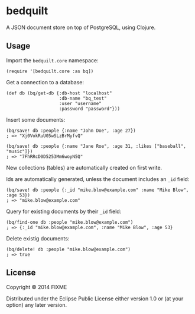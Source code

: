 # bedquilt

A JSON document store on top of PostgreSQL, using Clojure.

## Usage


Import the `bedquilt.core` namespace:
```
(require '[bedquilt.core :as bq])
```

Get a connection to a database:
```
(def db (bq/get-db {:db-host "localhost"
                    :db-name "bq_test"
                    :user "username"
                    :password "password"}))
```

Insert some documents:
```
(bq/save! db :people {:name "John Doe", :age 27})
; => "Xj0VokRuU05wSLzBrMyfvQ"

(bq/save! db :people {:name "Jane Roe", :age 31, :likes ["baseball", "music"]})
; => "7FhRRcD0D5253Mm6woyN5Q"
```
New collections (tables) are automatically created on first write.

Ids are automatically generated, unless the document includes an `_id` field:
```
(bq/save! db :people {:_id "mike.blow@example.com" :name "Mike Blow", :age 53})
; => "mike.blow@example.com"
```

Query for existing documents by their `_id` field:
```
(bq/find-one db :people "mike.blow@example.com")
; => {:_id "mike.blow@example.com", :name "Mike Blow", :age 53}
```


Delete existig documents:
```
(bq/delete! db :people "mike.blow@example.com")
; => true
```

## License

Copyright © 2014 FIXME

Distributed under the Eclipse Public License either version 1.0 or (at
your option) any later version.

